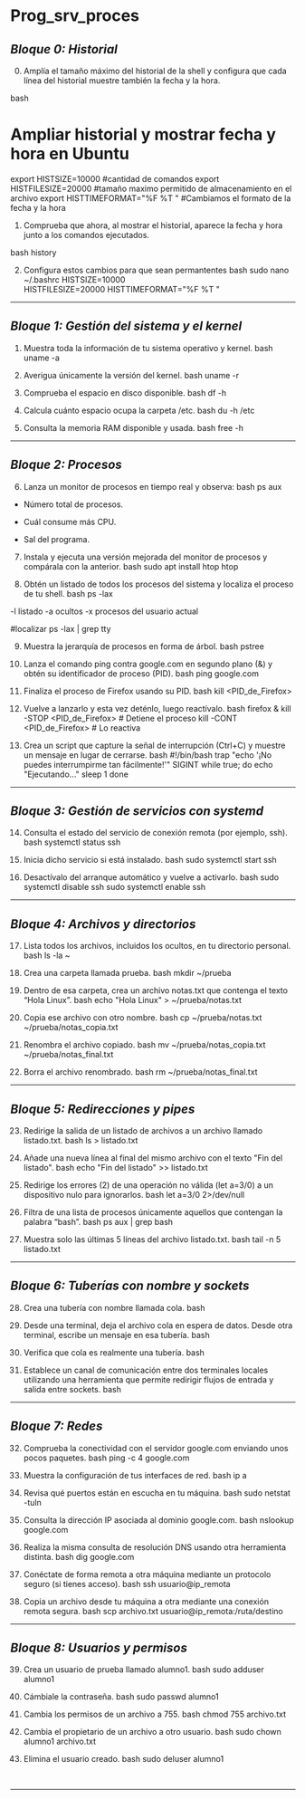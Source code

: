 # Prog_srv_proces

## *Bloque 0: Historial*

0. Amplía el tamaño máximo del historial de la shell y configura que cada línea del historial muestre también la fecha y la hora.

bash
# Ampliar historial y mostrar fecha y hora en Ubuntu
export HISTSIZE=10000  #cantidad de comandos
export HISTFILESIZE=20000  #tamaño maximo permitido de almacenamiento en el archivo
export HISTTIMEFORMAT="%F %T "  #Cambiamos el formato de la fecha y la hora


 


1. Comprueba que ahora, al mostrar el historial, aparece la fecha y hora junto a los comandos ejecutados.

bash
history


2. Configura estos cambios para que sean permantentes
bash
sudo nano ~/.bashrc
HISTSIZE=10000  
HISTFILESIZE=20000 
HISTTIMEFORMAT="%F %T "


---

## *Bloque 1: Gestión del sistema y el kernel*

1. Muestra toda la información de tu sistema operativo y kernel.
bash
uname -a

    
2. Averigua únicamente la versión del kernel.
bash
uname -r

    
3. Comprueba el espacio en disco disponible.
bash
df -h

    
4. Calcula cuánto espacio ocupa la carpeta /etc.
bash
du -h /etc

    
5. Consulta la memoria RAM disponible y usada.
bash
free -h

    

---

## *Bloque 2: Procesos*

6. Lanza un monitor de procesos en tiempo real y observa:
bash
ps aux

    
- Número total de procesos.
	
- Cuál consume más CPU.
	
- Sal del programa.
        
7. Instala y ejecuta una versión mejorada del monitor de procesos y compárala con la anterior.
bash
sudo apt install htop
 htop

    
8. Obtén un listado de todos los procesos del sistema y localiza el proceso de tu shell.
bash
ps -lax

-l listado
-a ocultos
-x procesos del usuario actual

#localizar
ps -lax | grep tty 

    
9. Muestra la jerarquía de procesos en forma de árbol.
bash
pstree

    
10. Lanza el comando ping contra google.com en segundo plano (&) y obtén su identificador de proceso (PID).
bash
ping google.com

    
11. Finaliza el proceso de Firefox usando su PID.
bash
kill <PID_de_Firefox>

	
12. Vuelve a lanzarlo y esta vez deténlo, luego reactívalo.
bash
firefox &
kill -STOP <PID_de_Firefox>  # Detiene el proceso
kill -CONT <PID_de_Firefox>  # Lo reactiva

    
13. Crea un script que capture la señal de interrupción (Ctrl+C) y muestre un mensaje en lugar de cerrarse.
bash
#!/bin/bash
trap "echo '¡No puedes interrumpirme tan fácilmente!'" SIGINT
while true; do
  echo "Ejecutando..."
  sleep 1
done

    

---

## *Bloque 3: Gestión de servicios con systemd*

14. Consulta el estado del servicio de conexión remota (por ejemplo, ssh).
bash
systemctl status ssh

    
15. Inicia dicho servicio si está instalado.
bash
sudo systemctl start ssh

    
16. Desactívalo del arranque automático y vuelve a activarlo.
bash
sudo systemctl disable ssh
sudo systemctl enable ssh

    
---

## *Bloque 4: Archivos y directorios*

17. Lista todos los archivos, incluidos los ocultos, en tu directorio personal.
bash
ls -la ~

    
18. Crea una carpeta llamada prueba.
bash
mkdir ~/prueba

    
19. Dentro de esa carpeta, crea un archivo notas.txt que contenga el texto “Hola Linux”.
bash
echo "Hola Linux" > ~/prueba/notas.txt

    
20. Copia ese archivo con otro nombre.
bash
cp ~/prueba/notas.txt ~/prueba/notas_copia.txt

    
21. Renombra el archivo copiado.
bash
mv ~/prueba/notas_copia.txt ~/prueba/notas_final.txt

    
22. Borra el archivo renombrado.
bash
rm ~/prueba/notas_final.txt

    
---

## *Bloque 5: Redirecciones y pipes*

23. Redirige la salida de un listado de archivos a un archivo llamado listado.txt.
bash
ls > listado.txt

	
24. Añade una nueva línea al final del mismo archivo con el texto "Fin del listado".
bash
echo "Fin del listado" >> listado.txt

    
25. Redirige los errores (2) de una operación no válida (let a=3/0) a un dispositivo nulo para ignorarlos.
bash
let a=3/0 2>/dev/null

    
26. Filtra de una lista de procesos únicamente aquellos que contengan la palabra “bash”.
bash
ps aux | grep bash

    
27. Muestra solo las últimas 5 líneas del archivo listado.txt.
bash
tail -n 5 listado.txt

    
---

## *Bloque 6: Tuberías con nombre y sockets*

28. Crea una tubería con nombre llamada cola.
bash


    
29. Desde una terminal, deja el archivo cola en espera de datos. Desde otra terminal, escribe un mensaje en esa tubería.
bash


    
30. Verifica que cola es realmente una tubería.
bash


    
31. Establece un canal de comunicación entre dos terminales locales utilizando una herramienta que permite redirigir flujos de entrada y salida entre sockets.
bash


    

---

## *Bloque 7: Redes*

32. Comprueba la conectividad con el servidor google.com enviando unos pocos paquetes.
bash
ping -c 4 google.com

    
33. Muestra la configuración de tus interfaces de red.
bash
ip a

	
34. Revisa qué puertos están en escucha en tu máquina.
bash
sudo netstat -tuln

    
35. Consulta la dirección IP asociada al dominio google.com.
bash
nslookup google.com

    
36. Realiza la misma consulta de resolución DNS usando otra herramienta distinta.
bash
dig google.com

    
37. Conéctate de forma remota a otra máquina mediante un protocolo seguro (si tienes acceso).
bash
ssh usuario@ip_remota

    
38. Copia un archivo desde tu máquina a otra mediante una conexión remota segura.
bash
scp archivo.txt usuario@ip_remota:/ruta/destino

    

---

## *Bloque 8: Usuarios y permisos*

39. Crea un usuario de prueba llamado alumno1.
bash
sudo adduser alumno1

    
40. Cámbiale la contraseña.
bash
sudo passwd alumno1

    
41. Cambia los permisos de un archivo a 755.
bash
chmod 755 archivo.txt

    
42. Cambia el propietario de un archivo a otro usuario.
bash
sudo chown alumno1 archivo.txt

    
43. Elimina el usuario creado.
bash
sudo deluser alumno1

    

---
